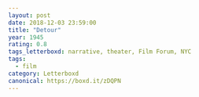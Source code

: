```yaml
---
layout: post 
date: 2018-12-03 23:59:00
title: "Detour"
year: 1945
rating: 0.8
tags_letterboxd: narrative, theater, Film Forum, NYC
tags:
  - film
category: Letterboxd
canonical: https://boxd.it/zDQPN
---
```

